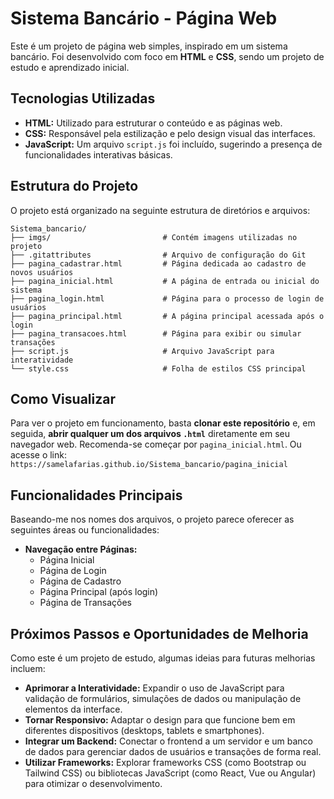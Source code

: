 # Sistema Bancário - Página Web

Este é um projeto de página web simples, inspirado em um sistema bancário. Foi desenvolvido com foco em **HTML** e **CSS**, sendo um projeto de estudo e aprendizado inicial.

## Tecnologias Utilizadas

* **HTML:** Utilizado para estruturar o conteúdo e as páginas web.
* **CSS:** Responsável pela estilização e pelo design visual das interfaces.
* **JavaScript:** Um arquivo `script.js` foi incluído, sugerindo a presença de funcionalidades interativas básicas.

## Estrutura do Projeto

O projeto está organizado na seguinte estrutura de diretórios e arquivos:

```
Sistema_bancario/
├── imgs/                         # Contém imagens utilizadas no projeto
├── .gitattributes                # Arquivo de configuração do Git
├── pagina_cadastrar.html         # Página dedicada ao cadastro de novos usuários
├── pagina_inicial.html           # A página de entrada ou inicial do sistema
├── pagina_login.html             # Página para o processo de login de usuários
├── pagina_principal.html         # A página principal acessada após o login
├── pagina_transacoes.html        # Página para exibir ou simular transações
├── script.js                     # Arquivo JavaScript para interatividade
└── style.css                     # Folha de estilos CSS principal
```

## Como Visualizar

Para ver o projeto em funcionamento, basta **clonar este repositório** e, em seguida, **abrir qualquer um dos arquivos `.html`** diretamente em seu navegador web. Recomenda-se começar por `pagina_inicial.html`. Ou acesse o link: `https://samelafarias.github.io/Sistema_bancario/pagina_inicial`

## Funcionalidades Principais

Baseando-me nos nomes dos arquivos, o projeto parece oferecer as seguintes áreas ou funcionalidades:

* **Navegação entre Páginas:**
    * Página Inicial
    * Página de Login
    * Página de Cadastro
    * Página Principal (após login)
    * Página de Transações

## Próximos Passos e Oportunidades de Melhoria

Como este é um projeto de estudo, algumas ideias para futuras melhorias incluem:

* **Aprimorar a Interatividade:** Expandir o uso de JavaScript para validação de formulários, simulações de dados ou manipulação de elementos da interface.
* **Tornar Responsivo:** Adaptar o design para que funcione bem em diferentes dispositivos (desktops, tablets e smartphones).
* **Integrar um Backend:** Conectar o frontend a um servidor e um banco de dados para gerenciar dados de usuários e transações de forma real.
* **Utilizar Frameworks:** Explorar frameworks CSS (como Bootstrap ou Tailwind CSS) ou bibliotecas JavaScript (como React, Vue ou Angular) para otimizar o desenvolvimento.
